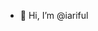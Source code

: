 - 👋 Hi, I’m @iariful

<!---
iariful/iariful is a ✨ special ✨ repository because its `README.md` (this file) appears on your GitHub profile.
You can click the Preview link to take a look at your changes.
--->
